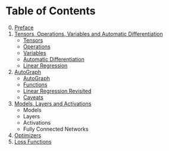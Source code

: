 # Table of Contents

0. [Preface](README.md)
1. [Tensors, Operations, Variables and Automatic Differentiation](chapter1.md)
    + [Tensors](chapter1.md#tensors)
    + [Operations](chapter1.md#operations)
    + [Variables](chapter1.md#variables)
    + [Automatic Differentiation](chapter1.md#autodiff)
    + [Linear Regression](chapter1.md#linear)
2. [AutoGraph](chapter2.md)
    + [AutoGraph](chapter2.md#autograph)
    + [Functions](chapter2.md#function)
    + [Linear Regression Revisited](chapter2.md#linear)
    + [Caveats](chapter2.md#caveats)
3. [Models, Layers and Activations](chapter3.md)
    + Models
    + Layers
    + Activations
    + Fully Connected Networks
4. [Optimizers](chapter4.md)
5. [Loss Functions](chapter5.md)
